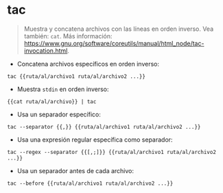 # tac

> Muestra y concatena archivos con las líneas en orden inverso.
> Vea también: `cat`.
> Más información: <https://www.gnu.org/software/coreutils/manual/html_node/tac-invocation.html>.

- Concatena archivos específicos en orden inverso:

`tac {{ruta/al/archivo1 ruta/al/archivo2 ...}}`

- Muestra `stdin` en orden inverso:

`{{cat ruta/al/archivo}} | tac`

- Usa un separador específico:

`tac --separator {{,}} {{ruta/al/archivo1 ruta/al/archivo2 ...}}`

- Usa una expresión regular específica como separador:

`tac --regex --separator {{[,;]}} {{ruta/al/archivo1 ruta/al/archivo2 ...}}`

- Usa un separador antes de cada archivo:

`tac --before {{ruta/al/archivo1 ruta/al/archivo2 ...}}`
